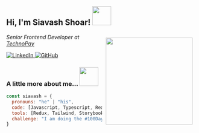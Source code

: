 <h2> Hi, I'm Siavash Shoar! 
  <img src="https://media2.giphy.com/media/v1.Y2lkPTc5MGI3NjExN2hwazZsamJlcTZiOXd1b3A4aHg5b3BkOHB2NzhxaTh4OWo1eXVpaiZlcD12MV9pbnRlcm5hbF9naWZfYnlfaWQmY3Q9Zw/3oKIPsx2VAYAgEHC12/giphy.webp" 
       style="width: 50px; height: auto;">
</h2>

<img align='right' src="https://media1.giphy.com/media/v1.Y2lkPTc5MGI3NjExeThibzRjdnlrZWZldXBrM3dmMmJpaDR1cTd5bGd4dnE4dmw4eDZ6eiZlcD12MV9pbnRlcm5hbF9naWZfYnlfaWQmY3Q9Zw/CrFLL3CnRpw5ddlBMm/giphy.webp" 
     style="width: 230px; max-width: 100%; height: auto; margin: 10px;">

<p style="display:"flex""><em>Senior Frontend Developer at <a href="https://technopay.ir/">TechnoPay</a></em></p>

<a href="https://www.linkedin.com/in/siavashshoar/">
  <img src="https://img.shields.io/badge/-siavashshoar-blue?style=flat-square&logo=Linkedin&logoColor=white" alt="LinkedIn">
</a>
<a href="https://github.com/siavashshoar">
  <img src="https://img.shields.io/github/followers/thaiane?label=follow&style=social" alt="GitHub">
</a>

<h3> A little more about me...  
  <img src="https://media1.giphy.com/media/v1.Y2lkPTc5MGI3NjExNnBpaHU4OGkxN2JqcTBtY3FvNW43b2J5dXpteTJoYmJ5YWUyc3ZtZiZlcD12MV9pbnRlcm5hbF9naWZfYnlfaWQmY3Q9Zw/lPXPyMVAssVrNMeuPf/giphy.webp" 
       style="width: 50px; height: auto;">
</h3>

```javascript
const siavash = {
  pronouns: "he" | "his",
  code: [Javascript, Typescript, React, Next, Angular, Vue],
  tools: [Redux, Tailwind, Storybook, Styled-Components, Jest, Cypress],
  challenge: "I am doing the #100DaysOfCode challenge focused on next and typescript"
}
